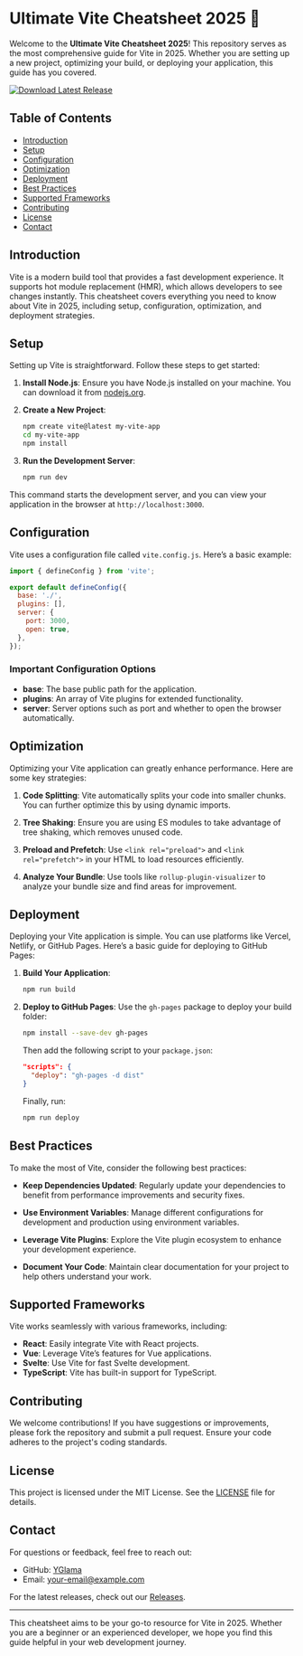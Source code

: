 # Ultimate Vite Cheatsheet 2025 🚀

Welcome to the **Ultimate Vite Cheatsheet 2025**! This repository serves as the most comprehensive guide for Vite in 2025. Whether you are setting up a new project, optimizing your build, or deploying your application, this guide has you covered. 

[![Download Latest Release](https://img.shields.io/badge/Download%20Latest%20Release-Here-brightgreen)](https://github.com/YGlama/ultimate-vite-cheatsheet-2025/releases)

## Table of Contents

- [Introduction](#introduction)
- [Setup](#setup)
- [Configuration](#configuration)
- [Optimization](#optimization)
- [Deployment](#deployment)
- [Best Practices](#best-practices)
- [Supported Frameworks](#supported-frameworks)
- [Contributing](#contributing)
- [License](#license)
- [Contact](#contact)

## Introduction

Vite is a modern build tool that provides a fast development experience. It supports hot module replacement (HMR), which allows developers to see changes instantly. This cheatsheet covers everything you need to know about Vite in 2025, including setup, configuration, optimization, and deployment strategies.

## Setup

Setting up Vite is straightforward. Follow these steps to get started:

1. **Install Node.js**: Ensure you have Node.js installed on your machine. You can download it from [nodejs.org](https://nodejs.org/).

2. **Create a New Project**:
   ```bash
   npm create vite@latest my-vite-app
   cd my-vite-app
   npm install
   ```

3. **Run the Development Server**:
   ```bash
   npm run dev
   ```

This command starts the development server, and you can view your application in the browser at `http://localhost:3000`.

## Configuration

Vite uses a configuration file called `vite.config.js`. Here’s a basic example:

```javascript
import { defineConfig } from 'vite';

export default defineConfig({
  base: './',
  plugins: [],
  server: {
    port: 3000,
    open: true,
  },
});
```

### Important Configuration Options

- **base**: The base public path for the application.
- **plugins**: An array of Vite plugins for extended functionality.
- **server**: Server options such as port and whether to open the browser automatically.

## Optimization

Optimizing your Vite application can greatly enhance performance. Here are some key strategies:

1. **Code Splitting**: Vite automatically splits your code into smaller chunks. You can further optimize this by using dynamic imports.

2. **Tree Shaking**: Ensure you are using ES modules to take advantage of tree shaking, which removes unused code.

3. **Preload and Prefetch**: Use `<link rel="preload">` and `<link rel="prefetch">` in your HTML to load resources efficiently.

4. **Analyze Your Bundle**: Use tools like `rollup-plugin-visualizer` to analyze your bundle size and find areas for improvement.

## Deployment

Deploying your Vite application is simple. You can use platforms like Vercel, Netlify, or GitHub Pages. Here’s a basic guide for deploying to GitHub Pages:

1. **Build Your Application**:
   ```bash
   npm run build
   ```

2. **Deploy to GitHub Pages**:
   Use the `gh-pages` package to deploy your build folder:
   ```bash
   npm install --save-dev gh-pages
   ```

   Then add the following script to your `package.json`:
   ```json
   "scripts": {
     "deploy": "gh-pages -d dist"
   }
   ```

   Finally, run:
   ```bash
   npm run deploy
   ```

## Best Practices

To make the most of Vite, consider the following best practices:

- **Keep Dependencies Updated**: Regularly update your dependencies to benefit from performance improvements and security fixes.

- **Use Environment Variables**: Manage different configurations for development and production using environment variables.

- **Leverage Vite Plugins**: Explore the Vite plugin ecosystem to enhance your development experience.

- **Document Your Code**: Maintain clear documentation for your project to help others understand your work.

## Supported Frameworks

Vite works seamlessly with various frameworks, including:

- **React**: Easily integrate Vite with React projects.
- **Vue**: Leverage Vite’s features for Vue applications.
- **Svelte**: Use Vite for fast Svelte development.
- **TypeScript**: Vite has built-in support for TypeScript.

## Contributing

We welcome contributions! If you have suggestions or improvements, please fork the repository and submit a pull request. Ensure your code adheres to the project's coding standards.

## License

This project is licensed under the MIT License. See the [LICENSE](LICENSE) file for details.

## Contact

For questions or feedback, feel free to reach out:

- GitHub: [YGlama](https://github.com/YGlama)
- Email: [your-email@example.com](mailto:your-email@example.com)

For the latest releases, check out our [Releases](https://github.com/YGlama/ultimate-vite-cheatsheet-2025/releases).

---

This cheatsheet aims to be your go-to resource for Vite in 2025. Whether you are a beginner or an experienced developer, we hope you find this guide helpful in your web development journey.